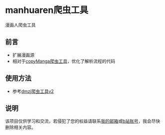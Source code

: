 # manhuaren爬虫工具
漫画人爬虫工具
## 前言
* 扩展漫画源
* 相对于[copyManga爬虫工具](https://github.com/KBdog/crawler-comic-copymanga)，优化了解析流程的代码
## 使用方法
* 参考[dmzj爬虫工具v2](https://github.com/KBdog/crawler-comic-dmzj2)
## 说明
该项目仅供学习和交流，若侵犯了您的权益请联系[我的邮箱](mailto:1246450339@qq.com)或[b站账号](https://space.bilibili.com/3368545)，我会尽快删除相关内容。

